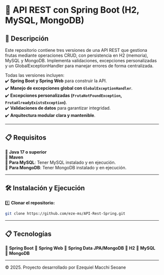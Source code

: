 # 🚀 API REST con Spring Boot (H2, MySQL, MongoDB)

## 📄 Descripción  
Este repositorio contiene tres versiones de una API REST que gestiona frutas mediante operaciones CRUD, con persistencia en H2 (memoria), MySQL y MongoDB. Implementa validaciones, excepciones personalizadas y un GlobalExceptionHandler para manejar errores de forma centralizada.

Todas las versiones incluyen:  
✔️ **Spring Boot y Spring Web** para construir la API.  
✔️ **Manejo de excepciones global con `GlobalExceptionHandler`**.  
✔️ **Excepciones personalizadas (`FrutaNotFoundException`, `FrutaAlreadyExistsException`)**.  
✔️ **Validaciones de datos** para garantizar integridad.  
✔️ **Arquitectura modular clara y mantenible**.  

---

## **📋 Requisitos**  
🔹 **Java 17 o superior**  
🔹 **Maven**  
🔹 **Para MySQL**: Tener MySQL instalado y en ejecución.  
🔹 **Para MongoDB**: Tener MongoDB instalado y en ejecución.  

---

## **🛠️ Instalación y Ejecución**  
1️⃣ **Clonar el repositorio:**  
   ```sh
   git clone https://github.com/eze-ms/API-Rest-Spring.git
   ```
---

## **📋 Tecnologías**
🔹 **Spring Boot**
🔹 **Spring Web** 
🔹 **Spring Data JPA/MongoDB**
🔹 **H2**
🔹 **MySQL** 
🔹 **MongoDB**

---
© 2025. Proyecto desarrollado por Ezequiel Macchi Seoane

